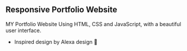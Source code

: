 ## Responsive Portfolio Website 
 MY Portfolio Website Using HTML, CSS and JavaScript, with a beautiful user interface. 

- Inspired design by Alexa design 🙌

